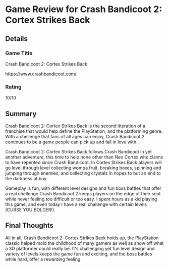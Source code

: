 # Game Review for Crash Bandicoot 2: Cortex Strikes Back

## Details

### Game Title
Crash Bandicoot 2: Cortex Strikes Back

https://www.crashbandicoot.com/

### Rating
10/10

## Summary
  Crash Bandicoot 2: Cortex Strikes Back is the second itteration of a franchise that would help define the PlayStation, and the platforming genre. With a chellenge that fans of all ages can enjoy, Crash Bandicoot 2 continues to be a game people can pick up and fall in love with. 
  
  Crash Bandicoot 2: Cortex Strikes Back follows Crash Bandicoot in yet another adventure, this time to help none other than Neo Cortex who claims to have repented since Crash Bandicoot. In Cortex Strikes Back players will go level through level collecting wompa fruit, breaking boxes, spinning and jumping through enemies, and collecting crystals in hopes to but an end to the darkness at bay. 
  
  Gameplay is fun, with different level designs and fun boss battles that offer a real chellenge Crash Bandicoot 2 keeps players on the edge of their seat while never feeling too difficult or too easy. I spent hours as a kid playing this game, and even today I have a real challenge with certain levels (CURSE YOU BOLDER!). 
  


## Final Thoughts
All in all, Crash Bandicoot 2: Cortex Strikes Back holds up, the PlayStation classic helped mold the childhood of many gamers as well as show off what a 3D platformer could really be. It's challenging yet fun level design and variety of levels keeps the game fun and exciting, and the boss battles while hard, offer a rewarding feeling. 

